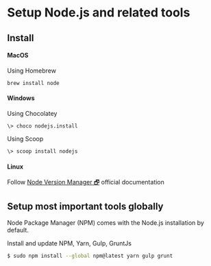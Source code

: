 # Setup Node.js and related tools

## Install

#### MacOS
Using Homebrew
```
brew install node
```

#### Windows
Using Chocolatey
```PS
\> choco nodejs.install
```

Using Scoop
```PS
\> scoop install nodejs
```

#### Linux
Follow [Node Version Manager 🗗](https://github.com/creationix/nvm) official documentation

## Setup most important tools globally
Node Package Manager (NPM) comes with the Node.js installation by default.

Install and update NPM, Yarn, Gulp, GruntJs
```bash
$ sudo npm install --global npm@latest yarn gulp grunt
```
